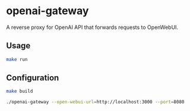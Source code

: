 # openai-gateway

A reverse proxy for OpenAI API that forwards requests to OpenWebUI.

## Usage

```sh
make run
```

## Configuration

```sh
make build
```

```sh
./openai-gateway --open-webui-url=http://localhost:3000 --port=8080
```
